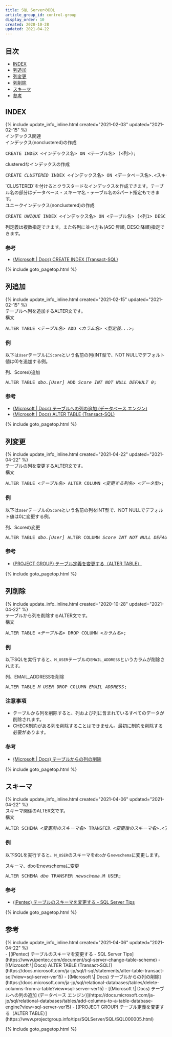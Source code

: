 ```yaml
---
title: SQL ServerのDDL
article_group_id: control-group
display_order: 10
created: 2020-10-28
updated: 2021-04-22
---
```



## <a name="index">目次</a>

<ul>
<li><a href="#index">INDEX</a></li>
<li><a href="#add-column">列追加</a></li>
<li><a href="#alter-column">列変更</a></li>
<li><a href="#drop-column">列削除</a></li>
<li><a href="#alter-schema">スキーマ</a></li>
<li><a href="#reference">参考</a></li>
</ul>

## <a name="index">INDEX</a>
<div class="chapter-updated">{% include update_info_inline.html created="2021-02-03" updated="2021-02-15" %}</div>
インデックス関連

<div class="code-box-syntax">
<div class="title">インデックス(nonclustered)の作成</div>
<pre>
CREATE INDEX &lt;インデックス名&gt; ON &lt;テーブル名&gt; (&lt;列&gt;);
</pre>
</div>

<div class="code-box-syntax">
<div class="title">clusteredなインデックスの作成</div>
<pre>
CREATE <em>CLUSTERED</em> INDEX &lt;インデックス名&gt; ON &lt;データベース名&gt;.&lt;スキーマ名&gt;.&lt;テーブル名&gt; (&lt;列&gt;);
</pre>
</div>
`CLUSTERED`を付けるとクラスタードなインデックスを作成できます。テーブル名の部分はデータベース・スキーマ名・テーブル名の3パート指定もできます。

<div class="code-box-syntax">
<div class="title">ユニークインデックス(nonclustered)の作成</div>
<pre>
CREATE <em>UNIQUE</em> INDEX &lt;インデックス名&gt; ON &lt;テーブル名&gt; (&lt;列1&gt; DESC, &lt;列2&gt; ASC, &lt;列3&gt; DESC);
</pre>
</div>
列定義は複数指定できます。また各列に並べ方も(ASC:昇順, DESC:降順)指定できます。

### 参考
- [(Microsoft \| Docs) CREATE INDEX (Transact-SQL)](https://docs.microsoft.com/ja-jp/sql/t-sql/statements/create-index-transact-sql?view=sql-server-ver15)

{% include goto_pagetop.html %}

## <a name="add-column">列追加</a>
<div class="chapter-updated">{% include update_info_inline.html created="2021-02-15" updated="2021-02-15" %}</div>
テーブルへ列を追加するALTER文です。

<div class="code-box-syntax">
<div class="title">構文</div>
<pre>
ALTER TABLE <em>&lt;テーブル名&gt;</em> ADD <em>&lt;カラム名&gt;</em> <em>&lt;型定義...&gt;</em>;
</pre>
</div>

### 例
以下は`User`テーブルに`Score`という名前の列(INT型で、NOT NULLでデフォルト値は0)を追加する例。
<div class="code-box">
<div class="title">列、Scoreの追加</div>
<pre>
ALTER TABLE <em>dbo.[User]</em> ADD <em>Score</em> <em>INT NOT NULL DEFAULT 0</em>;
</pre>
</div>

### 参考
- [(Microsoft \| Docs) テーブルへの列の追加 (データベース エンジン)](https://docs.microsoft.com/ja-jp/sql/relational-databases/tables/add-columns-to-a-table-database-engine?view=sql-server-ver15)
- [(Microsoft \| Docs) ALTER TABLE (Transact-SQL)](https://docs.microsoft.com/ja-jp/sql/t-sql/statements/alter-table-transact-sql?view=sql-server-ver15)

{% include goto_pagetop.html %}

## <a name="alter-column">列変更</a>
<div class="chapter-updated">{% include update_info_inline.html created="2021-04-22" updated="2021-04-22" %}</div>
テーブルの列を変更するALTER文です。

<div class="code-box-syntax">
<div class="title">構文</div>
<pre>
ALTER TABLE <em>&lt;テーブル名&gt;</em> ALTER COLUMN <em>&lt;変更する列名&gt;</em> <em>&lt;データ型&gt;</em>;
</pre>
</div>

### 例
以下は`User`テーブルの`Score`という名前の列をINT型で、NOT NULLでデフォルト値は0に変更する例。
<div class="code-box">
<div class="title">列、Scoreの変更</div>
<pre>
ALTER TABLE <em>dbo.[User]</em> ALTER COLUMN <em>Score</em> <em>INT NOT NULL DEFAULT 0</em>;
</pre>
</div>

### 参考
- [(PROJECT GROUP) テーブル定義を変更する（ALTER TABLE）](https://www.projectgroup.info/tips/SQLServer/SQL/SQL000005.html)

{% include goto_pagetop.html %}

## <a name="drop-column">列削除</a>
<div class="chapter-updated">{% include update_info_inline.html created="2020-10-28" updated="2021-04-22" %}</div>
テーブルから列を削除するALTER文です。

<div class="code-box-syntax">
<div class="title">構文</div>
<pre>
ALTER TABLE <em>&lt;テーブル名&gt;</em> DROP COLUMN <em>&lt;カラム名&gt;</em>;
</pre>
</div>

### 例
以下SQLを実行すると、`M_USER`テーブルの`EMAIL_ADDRESS`というカラムが削除されます。
<div class="code-box">
<div class="title">列、EMAIL_ADDRESSを削除</div>
<pre>
ALTER TABLE <em>M_USER</em> DROP COLUMN <em>EMAIL_ADDRESS</em>;
</pre>
</div>

### 注意事項
- テーブルから列を削除すると、列および列に含まれているすべてのデータが削除されます。
- CHECK制約がある列を削除することはできません。最初に制約を削除する必要があります。

### 参考
- [(Microsoft \| Docs) テーブルからの列の削除](https://docs.microsoft.com/ja-jp/sql/relational-databases/tables/delete-columns-from-a-table?view=sql-server-ver15)

{% include goto_pagetop.html %}

## <a name="alter-schema">スキーマ</a>
<div class="chapter-updated">{% include update_info_inline.html created="2021-04-06" updated="2021-04-22" %}</div>
スキーマ関係のALTER文です。

<div class="code-box-syntax">
<div class="title">構文</div>
<pre>
ALTER SCHEMA <em>&lt;変更前のスキーマ名&gt;</em> TRANSFER <em>&lt;変更後のスキーマ名&gt;</em>.&lt;テーブル名&gt;;
</pre>
</div>

### 例
以下SQLを実行すると、`M_USER`のスキーマを`dbo`から`newschema`に変更します。
<div class="code-box">
<div class="title">スキーマ、dboをnewschemaに変更</div>
<pre>
ALTER SCHEMA <em>dbo</em> TRANSFER <em>newschema</em>.M_USER;
</pre>
</div>

### 参考
- [(iPentec) テーブルのスキーマを変更する - SQL Server Tips](https://www.ipentec.com/document/sql-server-change-table-scheme)

{% include goto_pagetop.html %}

## <a name="reference">参考</a>
<div class="chapter-updated">{% include update_info_inline.html created="2021-04-06" updated="2021-04-22" %}</div>
- [(iPentec) テーブルのスキーマを変更する - SQL Server Tips](https://www.ipentec.com/document/sql-server-change-table-scheme)
- [(Microsoft \| Docs) ALTER TABLE (Transact-SQL)](https://docs.microsoft.com/ja-jp/sql/t-sql/statements/alter-table-transact-sql?view=sql-server-ver15)
- [(Microsoft \| Docs) テーブルからの列の削除](https://docs.microsoft.com/ja-jp/sql/relational-databases/tables/delete-columns-from-a-table?view=sql-server-ver15)
- [(Microsoft \| Docs) テーブルへの列の追加 (データベース エンジン)](https://docs.microsoft.com/ja-jp/sql/relational-databases/tables/add-columns-to-a-table-database-engine?view=sql-server-ver15)
- [(PROJECT GROUP) テーブル定義を変更する（ALTER TABLE）](https://www.projectgroup.info/tips/SQLServer/SQL/SQL000005.html)

{% include goto_pagetop.html %}


